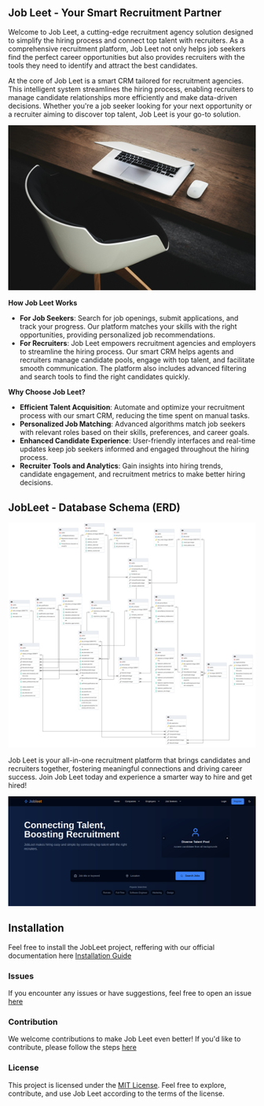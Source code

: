 ## Job Leet - Your Smart Recruitment Partner


Welcome to Job Leet, a cutting-edge recruitment agency solution designed to simplify the hiring process and connect top talent with recruiters. As a comprehensive recruitment platform, Job Leet not only helps job seekers find the perfect career opportunities but also provides recruiters with the tools they need to identify and attract the best candidates.

At the core of Job Leet is a smart CRM tailored for recruitment agencies. This intelligent system streamlines the hiring process, enabling recruiters to manage candidate relationships more efficiently and make data-driven decisions. Whether you're a job seeker looking for your next opportunity or a recruiter aiming to discover top talent, Job Leet is your go-to solution.


![JobLeet Agency](/JobLeet.Assets.Library/assets/jobleet-agency.jpg)

**How Job Leet Works**

- **For Job Seekers**: Search for job openings, submit applications, and track your progress. Our platform matches your skills with the right opportunities, providing personalized job recommendations.
- **For Recruiters**: Job Leet empowers recruitment agencies and employers to streamline the hiring process. Our smart CRM helps agents and recruiters manage candidate pools, engage with top talent, and facilitate smooth communication. The platform also includes advanced filtering and search tools to find the right candidates quickly.

**Why Choose Job Leet?**

- **Efficient Talent Acquisition**: Automate and optimize your recruitment process with our smart CRM, reducing the time spent on manual tasks.
- **Personalized Job Matching**: Advanced algorithms match job seekers with relevant roles based on their skills, preferences, and career goals.
- **Enhanced Candidate Experience**: User-friendly interfaces and real-time updates keep job seekers informed and engaged throughout the hiring process.
- **Recruiter Tools and Analytics**: Gain insights into hiring trends, candidate engagement, and recruitment metrics to make better hiring decisions.


## JobLeet - Database Schema (ERD)

![ERD](/JobLeet.Assets.Library//Database/JobLeet_ERD_V1.3.png)


Job Leet is your all-in-one recruitment platform that brings candidates and recruiters together, fostering meaningful connections and driving career success. Join Job Leet today and experience a smarter way to hire and get hired!

![JobLeet Agency](/JobLeet.Assets.Library/assets/landingpage.png)

## Installation
Feel free to install the JobLeet project, reffering with our official documentation here
[Installation Guide](https://nixhantb.github.io/Job-Leet-core-api/)

### Issues
If you encounter any issues or have suggestions, feel free to open an issue [here](https://github.com/nixhantb/Job-Leet-core-api/issues)

### Contribution
We welcome contributions to make Job Leet even better! If you'd like to contribute, please follow the steps [here](CONTRIBUTION.md) 

### License
This project is licensed under the [MIT License](LICENSE). Feel free to explore, contribute, and use Job Leet according to the terms of the license.
